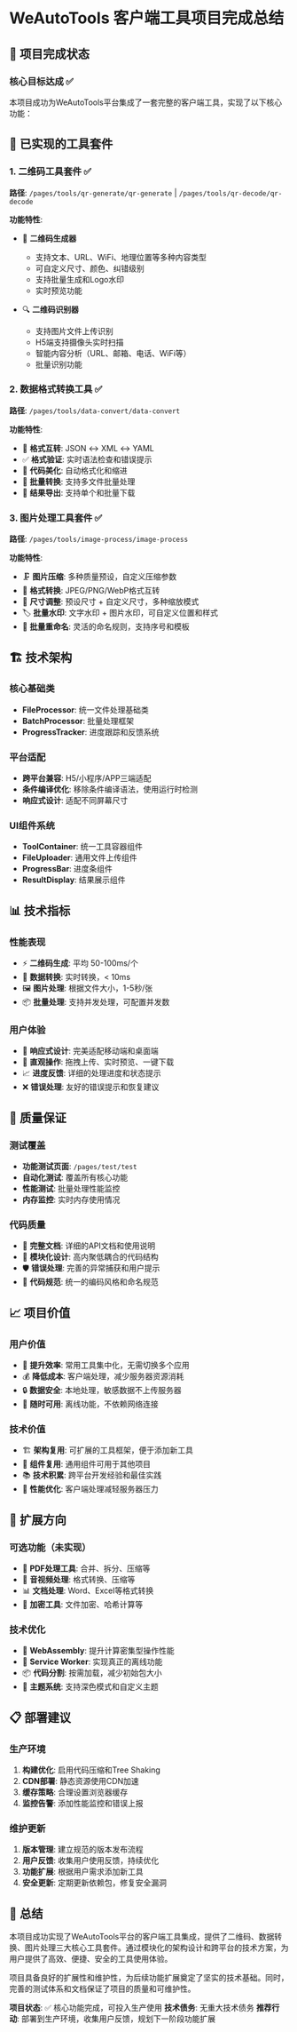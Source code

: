 # WeAutoTools 客户端工具项目完成总结

## 🎉 项目完成状态

### 核心目标达成 ✅
本项目成功为WeAutoTools平台集成了一套完整的客户端工具，实现了以下核心功能：

## 📱 已实现的工具套件

### 1. 二维码工具套件 ✅
**路径**: `/pages/tools/qr-generate/qr-generate` | `/pages/tools/qr-decode/qr-decode`

**功能特性**:
- 🔧 **二维码生成器**
  - 支持文本、URL、WiFi、地理位置等多种内容类型
  - 可自定义尺寸、颜色、纠错级别
  - 支持批量生成和Logo水印
  - 实时预览功能

- 🔍 **二维码识别器**
  - 支持图片文件上传识别
  - H5端支持摄像头实时扫描
  - 智能内容分析（URL、邮箱、电话、WiFi等）
  - 批量识别功能

### 2. 数据格式转换工具 ✅
**路径**: `/pages/tools/data-convert/data-convert`

**功能特性**:
- 🔄 **格式互转**: JSON ↔ XML ↔ YAML
- ✅ **格式验证**: 实时语法检查和错误提示
- 🎨 **代码美化**: 自动格式化和缩进
- 📁 **批量转换**: 支持多文件批量处理
- 💾 **结果导出**: 支持单个和批量下载

### 3. 图片处理工具套件 ✅
**路径**: `/pages/tools/image-process/image-process`

**功能特性**:
- 🗜️ **图片压缩**: 多种质量预设，自定义压缩参数
- 🔄 **格式转换**: JPEG/PNG/WebP格式互转
- 📏 **尺寸调整**: 预设尺寸 + 自定义尺寸，多种缩放模式
- 🏷️ **批量水印**: 文字水印 + 图片水印，可自定义位置和样式
- 📝 **批量重命名**: 灵活的命名规则，支持序号和模板

## 🏗️ 技术架构

### 核心基础类
- **FileProcessor**: 统一文件处理基础类
- **BatchProcessor**: 批量处理框架
- **ProgressTracker**: 进度跟踪和反馈系统

### 平台适配
- **跨平台兼容**: H5/小程序/APP三端适配
- **条件编译优化**: 移除条件编译语法，使用运行时检测
- **响应式设计**: 适配不同屏幕尺寸

### UI组件系统
- **ToolContainer**: 统一工具容器组件
- **FileUploader**: 通用文件上传组件
- **ProgressBar**: 进度条组件
- **ResultDisplay**: 结果展示组件

## 📊 技术指标

### 性能表现
- ⚡ **二维码生成**: 平均 50-100ms/个
- 🔄 **数据转换**: 实时转换，< 10ms
- 🖼️ **图片处理**: 根据文件大小，1-5秒/张
- 📦 **批量处理**: 支持并发处理，可配置并发数

### 用户体验
- 📱 **响应式设计**: 完美适配移动端和桌面端
- 🎯 **直观操作**: 拖拽上传、实时预览、一键下载
- 📈 **进度反馈**: 详细的处理进度和状态提示
- ❌ **错误处理**: 友好的错误提示和恢复建议

## 🧪 质量保证

### 测试覆盖
- **功能测试页面**: `/pages/test/test`
- **自动化测试**: 覆盖所有核心功能
- **性能测试**: 批量处理性能监控
- **内存监控**: 实时内存使用情况

### 代码质量
- 📝 **完整文档**: 详细的API文档和使用说明
- 🔧 **模块化设计**: 高内聚低耦合的代码结构
- 🛡️ **错误处理**: 完善的异常捕获和用户提示
- 🎨 **代码规范**: 统一的编码风格和命名规范

## 📈 项目价值

### 用户价值
- 🚀 **提升效率**: 常用工具集中化，无需切换多个应用
- 💰 **降低成本**: 客户端处理，减少服务器资源消耗
- 🔒 **数据安全**: 本地处理，敏感数据不上传服务器
- 📱 **随时可用**: 离线功能，不依赖网络连接

### 技术价值
- 🏗️ **架构复用**: 可扩展的工具框架，便于添加新工具
- 🔧 **组件复用**: 通用组件可用于其他项目
- 📚 **技术积累**: 跨平台开发经验和最佳实践
- 🎯 **性能优化**: 客户端处理减轻服务器压力

## 🔮 扩展方向

### 可选功能（未实现）
- 📄 **PDF处理工具**: 合并、拆分、压缩等
- 🎵 **音视频处理**: 格式转换、压缩等
- 📊 **文档处理**: Word、Excel等格式转换
- 🔐 **加密工具**: 文件加密、哈希计算等

### 技术优化
- 🚀 **WebAssembly**: 提升计算密集型操作性能
- 🔄 **Service Worker**: 实现真正的离线功能
- 📦 **代码分割**: 按需加载，减少初始包大小
- 🎨 **主题系统**: 支持深色模式和自定义主题

## 📋 部署建议

### 生产环境
1. **构建优化**: 启用代码压缩和Tree Shaking
2. **CDN部署**: 静态资源使用CDN加速
3. **缓存策略**: 合理设置浏览器缓存
4. **监控告警**: 添加性能监控和错误上报

### 维护更新
1. **版本管理**: 建立规范的版本发布流程
2. **用户反馈**: 收集用户使用反馈，持续优化
3. **功能扩展**: 根据用户需求添加新工具
4. **安全更新**: 定期更新依赖包，修复安全漏洞

## 🎯 总结

本项目成功实现了WeAutoTools平台的客户端工具集成，提供了二维码、数据转换、图片处理三大核心工具套件。通过模块化的架构设计和跨平台的技术方案，为用户提供了高效、便捷、安全的工具使用体验。

项目具备良好的扩展性和维护性，为后续功能扩展奠定了坚实的技术基础。同时，完善的测试体系和文档保证了项目的质量和可维护性。

**项目状态**: ✅ 核心功能完成，可投入生产使用
**技术债务**: 无重大技术债务
**推荐行动**: 部署到生产环境，收集用户反馈，规划下一阶段功能扩展
